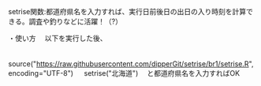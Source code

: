 setrise関数:都道府県名を入力すれば、実行日前後日の出日の入り時刻を計算できる。調査や釣りなどに活躍！（?）

・使い方
　以下を実行した後、
 
　source("https://raw.githubusercontent.com/dipperGit/setrise/br1/setrise.R", encoding="UTF-8")
　
 setrise("北海道")
　と都道府県名を入力すればOK
